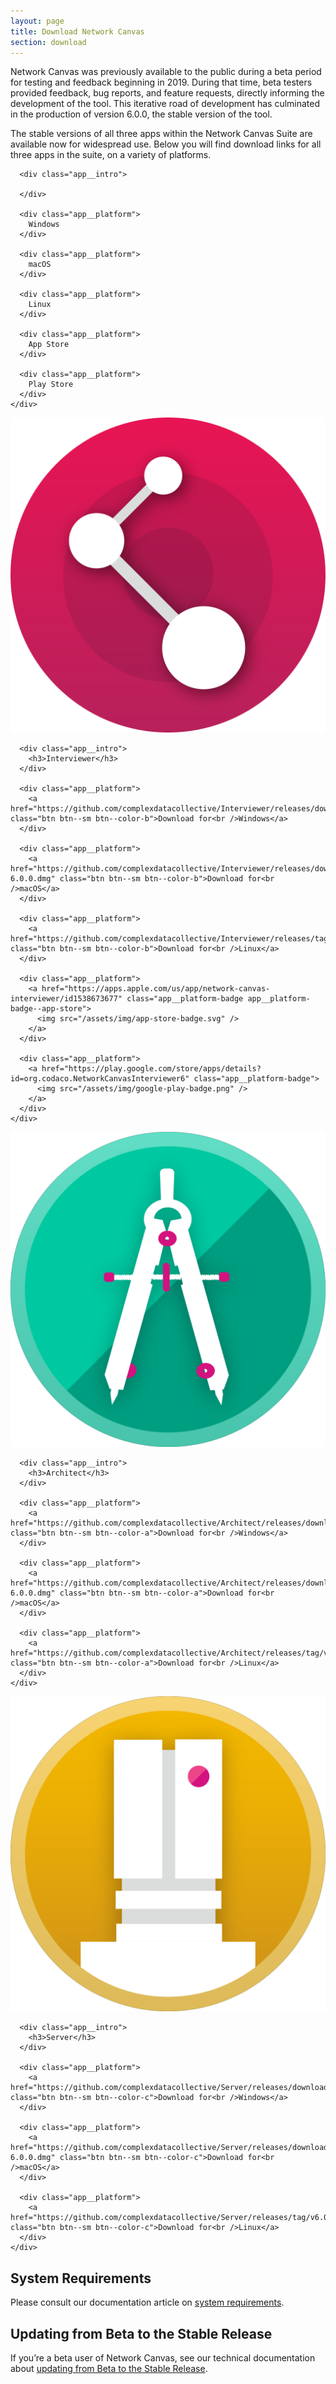 ```yaml
---
layout: page
title: Download Network Canvas
section: download
---
```


Network Canvas was previously available to the public during a beta period for testing and feedback beginning in 2019. During that time, beta testers provided feedback, bug reports, and feature requests, directly informing the development of the tool. This iterative road of development has culminated in the production of version 6.0.0, the stable version of the tool.

The stable versions of all three apps within the Network Canvas Suite are available now for widespread use. Below you will find download links for all three apps in the suite, on a variety of platforms.

<div class="app-suite">

  <div class="app-suite__platforms">
    <div class="app app--platforms">
      <div class="app__hero"></div>

      <div class="app__intro">

      </div>

      <div class="app__platform">
        Windows
      </div>

      <div class="app__platform">
        macOS
      </div>

      <div class="app__platform">
        Linux
      </div>

      <div class="app__platform">
        App Store
      </div>

      <div class="app__platform">
        Play Store
      </div>
    </div>
  </div>

  <div class="app-suite__app">
    <div class="app">
      <div class="app__hero">
        <div class="app__hero-logo">
          <img src="/assets/img/network-canvas-icon.svg" />
        </div>
      </div>

      <div class="app__intro">
        <h3>Interviewer</h3>
      </div>

      <div class="app__platform">
        <a href="https://github.com/complexdatacollective/Interviewer/releases/download/v6.0.0/Network.Canvas.Interviewer.Setup.6.0.0.exe" class="btn btn--sm btn--color-b">Download for<br />Windows</a>
      </div>

      <div class="app__platform">
        <a href="https://github.com/complexdatacollective/Interviewer/releases/download/v6.0.0/Network.Canvas.Interviewer-6.0.0.dmg" class="btn btn--sm btn--color-b">Download for<br />macOS</a>
      </div>

      <div class="app__platform">
        <a href="https://github.com/complexdatacollective/Interviewer/releases/tag/v6.0.0" class="btn btn--sm btn--color-b">Download for<br />Linux</a>
      </div>

      <div class="app__platform">
        <a href="https://apps.apple.com/us/app/network-canvas-interviewer/id1538673677" class="app__platform-badge app__platform-badge--app-store">
          <img src="/assets/img/app-store-badge.svg" />
        </a>
      </div>

      <div class="app__platform">
        <a href="https://play.google.com/store/apps/details?id=org.codaco.NetworkCanvasInterviewer6" class="app__platform-badge">
          <img src="/assets/img/google-play-badge.png" />
        </a>
      </div>
    </div>
  </div>

  <div class="app-suite__app">
    <div class="app">
      <div class="app__hero">
        <div class="app__hero-logo">
          <img src="/assets/img/architect-icon.svg" />
        </div>
      </div>

      <div class="app__intro">
        <h3>Architect</h3>
      </div>

      <div class="app__platform">
        <a href="https://github.com/complexdatacollective/Architect/releases/download/v6.0.0/Network.Canvas.Architect.Setup.6.0.0.exe" class="btn btn--sm btn--color-a">Download for<br />Windows</a>
      </div>

      <div class="app__platform">
        <a href="https://github.com/complexdatacollective/Architect/releases/download/v6.0.0/Network.Canvas.Architect-6.0.0.dmg" class="btn btn--sm btn--color-a">Download for<br />macOS</a>
      </div>

      <div class="app__platform">
        <a href="https://github.com/complexdatacollective/Architect/releases/tag/v6.0.0" class="btn btn--sm btn--color-a">Download for<br />Linux</a>
      </div>
    </div>
  </div>

  <div class="app-suite__app">
    <div class="app">
      <div class="app__hero">
        <div class="app__hero-logo">
          <img src="/assets/img/server-icon.svg" />
        </div>
      </div>

      <div class="app__intro">
        <h3>Server</h3>
      </div>

      <div class="app__platform">
        <a href="https://github.com/complexdatacollective/Server/releases/download/v6.0.0/Network.Canvas.Server.Setup.6.0.0.exe" class="btn btn--sm btn--color-c">Download for<br />Windows</a>
      </div>

      <div class="app__platform">
        <a href="https://github.com/complexdatacollective/Server/releases/download/v6.0.0/Network.Canvas.Server-6.0.0.dmg" class="btn btn--sm btn--color-c">Download for<br />macOS</a>
      </div>

      <div class="app__platform">
        <a href="https://github.com/complexdatacollective/Server/releases/tag/v6.0.0" class="btn btn--sm btn--color-c">Download for<br />Linux</a>
      </div>
    </div>
  </div>

</div>

## System Requirements

Please consult our documentation article on <a href="https://documentation.networkcanvas.com/docs/installation-guide/#system-requirements">system requirements</a>.

## Updating from Beta to the Stable Release

If you’re a beta user of Network Canvas, see our technical documentation about <a href="https://documentation.networkcanvas.com/docs/technical-documentation/updating-from-beta">updating from Beta to the Stable Release</a>.
